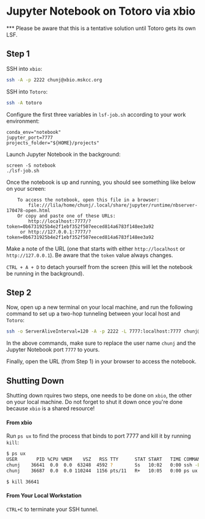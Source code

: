 #  Jupyter Notebook on Totoro via xbio

*** Please be aware that this is a tentative solution until Totoro gets its own LSF.

## Step 1

SSH into `xbio`:

```bash
ssh -A -p 2222 chunj@xbio.mskcc.org
```

SSH into `Totoro`:

```bash
ssh -A totoro
```

Configure the first three variables in `lsf-job.sh` according to your work environment:

```
conda_env="notebook"
jupyter_port=7777
projects_folder="${HOME}/projects"
```

Launch Jupyter Notebook in the background:

```
screen -S notebook
./lsf-job.sh
```

Once the notebook is up and running, you should see something like below on your screen:

```
    To access the notebook, open this file in a browser:
        file:///lila/home/chunj/.local/share/jupyter/runtime/nbserver-170478-open.html
    Or copy and paste one of these URLs:
        http://localhost:7777/?token=0b6731925b4e2f1ebf352f507eeced814a6783f148ee3a92
     or http://127.0.0.1:7777/?token=0b6731925b4e2f1ebf352f507eeced814a6783f148ee3a92
```

Make a note of the URL (one that starts with either `http://localhost` or `http://127.0.0.1`). Be aware that the `token` value always changes.

`CTRL + A + D` to detach yourself from the screen (this will let the notebook be running in the background).

## Step 2

Now, open up a new terminal on your local machine, and run the following command to set up a two-hop tunneling between your local host and `Totoro`:

```bash
ssh -o ServerAliveInterval=120 -A -p 2222 -L 7777:localhost:7777 chunj@xbio.mskcc.org ssh -L 7777:localhost:7777 -N totoro
```

In the above commands, make sure to replace the user name `chunj` and the Jupyter Notebook port `7777` to yours.

Finally, open the URL (from Step 1) in your browser to access the notebook.

## Shutting Down

Shutting down rquires two steps, one needs to be done on `xbio`, the other on your local machine. Do not forget to shut it down once you're done because `xbio` is a shared resource!

#### From xbio

Run `ps ux` to find the process that binds to port 7777 and kill it by running `kill`:

```bash
$ ps ux
USER       PID %CPU %MEM    VSZ   RSS TTY      STAT START   TIME COMMAND
chunj    36641  0.0  0.0  63248  4592 ?        Ss   10:02   0:00 ssh -L 7779:localhost:7779 -N totoro
chunj    36687  0.0  0.0 110244  1156 pts/11   R+   10:05   0:00 ps ux

$ kill 36641
```

#### From Your Local Workstation

`CTRL+C` to terminate your SSH tunnel.

